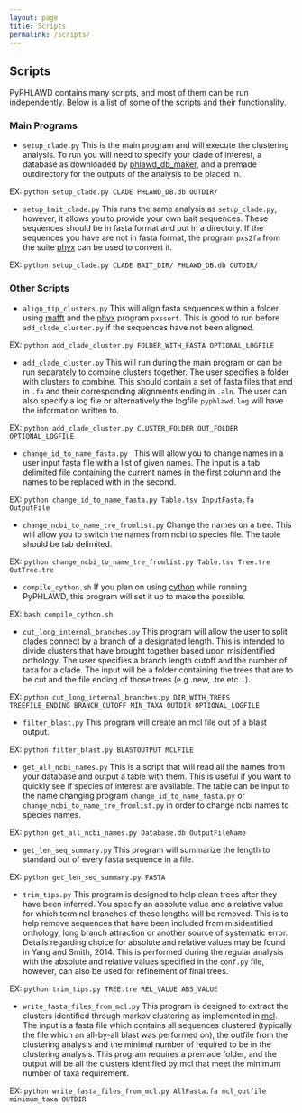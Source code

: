 ```yaml
---
layout: page
title: Scripts
permalink: /scripts/
---
```

## Scripts

PyPHLAWD contains many scripts, and most of them can be run independently. Below is a list of some of the scripts and their functionality.

### Main Programs

- `setup_clade.py` This is the main program and will execute the clustering analysis. To run you will need to specify your clade of
interest, a database as downloaded by [phlawd_db_maker](https://github.com/blackrim/phlawd_db_maker), and a premade outdirectory
for the outputs of the analysis to be placed in.

EX: `python setup_clade.py CLADE PHLAWD_DB.db OUTDIR/`

- `setup_bait_clade.py` This runs the same analysis as `setup_clade.py`, however, it allows you to provide your own bait sequences.
These sequences should be in fasta format and put in a directory. If the sequences you have are not in fasta format, the program
`pxs2fa` from the suite [phyx](https://github.com/FePhyFoFum/phyx) can be used to convert it.

EX: `python setup_clade.py CLADE BAIT_DIR/ PHLAWD_DB.db OUTDIR/`

### Other Scripts

- `align_tip_clusters.py` This will align fasta sequences within a folder using [mafft](http://mafft.cbrc.jp/alignment/software/) and the [phyx](https://github.com/FePhyFoFum/phyx) program `pxssort`. This is good to run before
`add_clade_cluster.py` if the sequences have not been aligned.

EX: `python add_clade_cluster.py FOLDER_WITH_FASTA OPTIONAL_LOGFILE`

- `add_clade_cluster.py` This will run during the main program or can be run separately to combine clusters together. The user specifies
a folder with clusters to combine. This should contain a set of fasta files that end in `.fa` and their corresponding alignments ending
in `.aln`. The user can also specify a log file or alternatively the logfile `pyphlawd.log` will have the information written to.

EX: `python add_clade_cluster.py CLUSTER_FOLDER OUT_FOLDER OPTIONAL_LOGFILE`

- `change_id_to_name_fasta.py ` This will allow you to change names in a user input fasta file with a list of given names. The input is
a tab delimited file containing the current names in the first column and the names to be replaced with in the second.

EX: `python change_id_to_name_fasta.py Table.tsv InputFasta.fa OutputFile`

- `change_ncbi_to_name_tre_fromlist.py` Change the names on a tree. This will allow you to switch the names from ncbi to species file.
The table should be tab delimited.

EX: `python change_ncbi_to_name_tre_fromlist.py Table.tsv Tree.tre OutTree.tre`

- `compile_cython.sh` If you plan on using [cython](https://pypi.python.org/pypi/Cython/) while running PyPHLAWD, this program will set it
up to make the possible.

EX: `bash compile_cython.sh`

- `cut_long_internal_branches.py` This program will allow the user to split clades connect by a branch of a designated length. This is intended to divide clusters that have brought together based upon misidentified orthology. The user specifies a branch length cutoff and the number of taxa for a clade. The input will be a folder containing the trees that are to be cut and the file ending of those trees (e.g .new, .tre etc...).

EX: `python cut_long_internal_branches.py DIR_WITH_TREES TREEFILE_ENDING BRANCH_CUTOFF MIN_TAXA OUTDIR OPTIONAL_LOGFILE`

- `filter_blast.py` This program will create an mcl file out of a blast output.

EX: `python filter_blast.py BLASTOUTPUT MCLFILE`

- `get_all_ncbi_names.py` This is a script that will read all the names from your database and output a table with them. This is useful if you want to quickly see if species of interest are available. The table can be input to the name changing program `change_id_to_name_fasta.py` or `change_ncbi_to_name_tre_fromlist.py` in order to change ncbi names to species names.

EX: `python get_all_ncbi_names.py Database.db OutputFileName`

- `get_len_seq_summary.py` This program will summarize the length to standard out of every fasta sequence in a file.

EX: `python get_len_seq_summary.py FASTA`

- `trim_tips.py` This program is designed to help clean trees after they have been inferred. You specify an absolute value and a relative value for which terminal branches of these lengths will be removed. This is to help remove sequences that have been included from misidentified orthology, long branch attraction or another source of systematic error. Details regarding choice for absolute and relative values may be found in Yang and Smith, 2014. This is performed during the regular analysis with the absolute and relative values specified in the `conf.py` file, however, can also be used for refinement of final trees.

EX: `python trim_tips.py TREE.tre REL_VALUE ABS_VALUE`

- `write_fasta_files_from_mcl.py` This program is designed to extract the clusters identified through markov clustering as implemented in 
[mcl](https://micans.org/mcl/). The input is a fasta file which contains all sequences clustered (typically the file which an all-by-all blast was performed
on), the outfile from the clustering analysis and the minimal number of required to be in the clustering analysis. This program requires a
premade folder, and the output will be all the clusters identified by mcl that meet the minimum number of taxa requirement.

EX: `python write_fasta_files_from_mcl.py AllFasta.fa mcl_outfile minimum_taxa OUTDIR`


